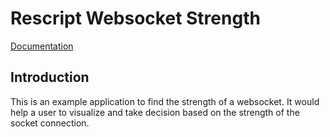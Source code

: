 # Rescript Websocket Strength
[Documentation](docs/index.md)
## Introduction
This is an example application to find the strength of a websocket. It would help a user to visualize and take decision based on the strength of the socket connection.

